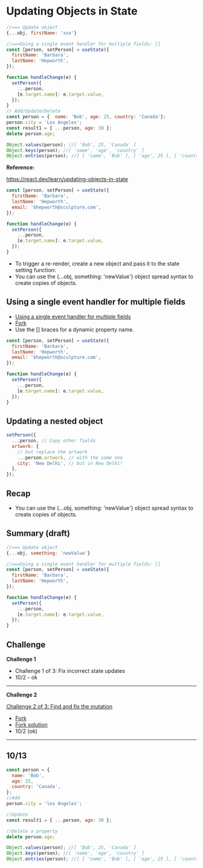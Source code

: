 # Updating Objects in State

```js
//=== Update object
{...obj, firstName: 'xxx'}

//===Using a single event handler for multiple fields: []
const [person, setPerson] = useState({
  firstName: 'Barbara',
  lastName: 'Hepworth',
});

function handleChange(e) {
  setPerson({
    ...person,
    [e.target.name]: e.target.value,
  });
}
// Add/Update/Delete
const person = {  name: 'Bob', age: 25, country: 'Canada'};
person.city = 'Los Angeles';
const result1 = { ...person, age: 30 };
delete person.age;

Object.values(person); //[ 'Bob', 25, 'Canada' ]
Object.keys(person); //[ 'name', 'age', 'country' ]
Object.entries(person); //[ [ 'name', 'Bob' ], [ 'age', 25 ], [ 'country', 'Canada' ] ]
```

**Reference:**

https://react.dev/learn/updating-objects-in-state

```js
const [person, setPerson] = useState({
  firstName: 'Barbara',
  lastName: 'Hepworth',
  email: 'bhepworth@sculpture.com',
});

function handleChange(e) {
  setPerson({
    ...person,
    [e.target.name]: e.target.value,
  });
}
```

- To trigger a re-render, create a new object and pass it to the state setting function:
- You can use the {...obj, something: 'newValue'} object spread syntax to create copies of objects.

## Using a single event handler for multiple fields

- [Using a single event handler for multiple fields](https://react.dev/learn/updating-objects-in-state#using-a-single-event-handler-for-multiple-fields)
- [Fork](https://codesandbox.io/p/sandbox/fp9gpf?file=%2Fsrc%2FApp.js)
- Use the [] braces for a dynamic property name.

```js
const [person, setPerson] = useState({
  firstName: 'Barbara',
  lastName: 'Hepworth',
  email: 'bhepworth@sculpture.com',
});

function handleChange(e) {
  setPerson({
    ...person,
    [e.target.name]: e.target.value,
  });
}
```

## Updating a nested object

```js
setPerson({
  ...person, // Copy other fields
  artwork: {
    // but replace the artwork
    ...person.artwork, // with the same one
    city: 'New Delhi', // but in New Delhi!
  },
});
```

## Recap

- You can use the {...obj, something: 'newValue'} object spread syntax to create copies of objects.

## Summary (draft)

```js
//=== Update object
{...obj, something: 'newValue'}

//===Using a single event handler for multiple fields: []
const [person, setPerson] = useState({
  firstName: 'Barbara',
  lastName: 'Hepworth',
});

function handleChange(e) {
  setPerson({
    ...person,
    [e.target.name]: e.target.value,
  });
}
```

## Challenge

**Challenge 1**

- Challenge 1 of 3: Fix incorrect state updates
- 10/2 - ok

<hr />

**Challenge 2**

[Challenge 2 of 3: Find and fix the mutation](https://react.dev/learn/updating-objects-in-state#find-and-fix-the-mutation)

- [Fork](https://codesandbox.io/p/sandbox/9zzxdh?file=%2Fsrc%2FApp.js)
- [Fork solution](https://codesandbox.io/p/sandbox/4ssn6g?file=%2Fsrc%2FApp.js)
- 10/2 (ok)

<hr />

## 10/13

```js
const person = {
  name: 'Bob',
  age: 25,
  country: 'Canada',
};
//Add
person.city = 'los Angeles';

//Update
const result1 = { ...person, age: 30 };

//Delete a property
delete person.age;

Object.values(person); //[ 'Bob', 25, 'Canada' ]
Object.keys(person); //[ 'name', 'age', 'country' ]
Object.entries(person); //[ [ 'name', 'Bob' ], [ 'age', 25 ], [ 'country', 'Canada' ] ]
```
